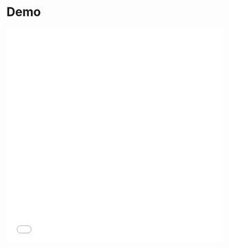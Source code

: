 <h1>Demo</h1>

<div style="height:500px !important; width:100% !important;" >
<iframe width="100%" height="100%" style="height:100% !important;width:100% !important;" src="//jsfiddle.net/goniti/nvabw641/5/embed/js,html,css/" allowfullscreen="allowfullscreen" frameborder="0"></iframe>
</diV>
